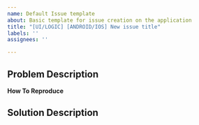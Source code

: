 ```yaml
---
name: Default Issue template
about: Basic template for issue creation on the application
title: "[UI/LOGIC] [ANDROID/IOS] New issue title"
labels: ''
assignees: ''

---
```


**Problem Description**
------

  
**How To Reproduce**
  


**Solution Description**
------
